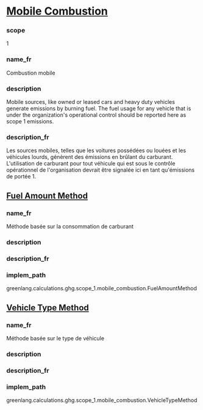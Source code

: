 # [Mobile Combustion](#mobile-combustion)

### scope

1

### name_fr

Combustion mobile

### description 
Mobile sources, like owned or leased cars and heavy duty vehicles generate emissions by burning fuel. The fuel usage for any vehicle that is under the organization's operational control should be reported here as scope 1 emissions.

### description_fr

Les sources mobiles, telles que les voitures possédées ou louées et les véhicules lourds, génèrent des émissions en brûlant du carburant. L'utilisation de carburant pour tout véhicule qui est sous le contrôle opérationnel de l'organisation devrait être signalée ici en tant qu'émissions de portée 1.


## [Fuel Amount Method](#fuel-amount-method)

### name_fr

Méthode basée sur la consommation de carburant

### description



### description_fr



### implem_path

greenlang.calculations.ghg.scope_1.mobile_combustion.FuelAmountMethod

## [Vehicle Type Method](#vehicle-type-method)

### name_fr

Méthode basée sur le type de véhicule

### description



### description_fr



### implem_path

greenlang.calculations.ghg.scope_1.mobile_combustion.VehicleTypeMethod